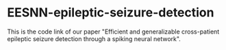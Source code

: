 # EESNN-epileptic-seizure-detection
This is the code link of our paper "Efficient and generalizable cross-patient epileptic seizure detection through a spiking neural network". 
